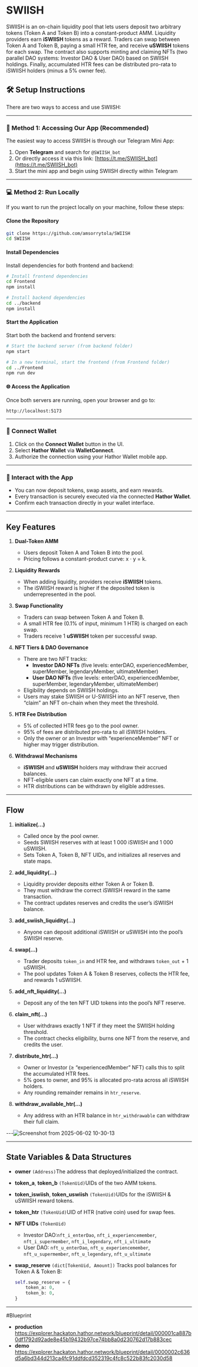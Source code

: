 # SWIISH

SWIISH is an on-chain liquidity pool that lets users deposit two arbitrary tokens (Token A and Token B) into a constant-product AMM. Liquidity providers earn **iSWIISH** tokens as a reward. Traders can swap between Token A and Token B, paying a small HTR fee, and receive **uSWIISH** tokens for each swap. The contract also supports minting and claiming NFTs (two parallel DAO systems: Investor DAO & User DAO) based on SWIISH holdings. Finally, accumulated HTR fees can be distributed pro-rata to iSWIISH holders (minus a 5% owner fee).

## 🛠️ Setup Instructions

There are two ways to access and use SWIISH:

---

### 🚀 Method 1: Accessing Our App (Recommended)

The easiest way to access SWIISH is through our Telegram Mini App:

1. Open **Telegram** and search for `@SWIISH_bot`
2. Or directly access it via this link: [https://t.me/SWIISH_bot](https://t.me/SWIISH_bot)
3. Start the mini app and begin using SWIISH directly within Telegram

---

### 💻 Method 2: Run Locally

If you want to run the project locally on your machine, follow these steps:

#### Clone the Repository

```bash
git clone https://github.com/amsorrytola/SWIISH
cd SWIISH
```

#### Install Dependencies

Install dependencies for both frontend and backend:

```bash
# Install frontend dependencies
cd Frontend
npm install

# Install backend dependencies  
cd ../backend
npm install
```

#### Start the Application

Start both the backend and frontend servers:

```bash
# Start the backend server (from backend folder)
npm start

# In a new terminal, start the frontend (from Frontend folder)
cd ../Frontend
npm run dev
```

#### 🌐 Access the Application

Once both servers are running, open your browser and go to:

```
http://localhost:5173
```

---

### 🔗 Connect Wallet

1. Click on the **Connect Wallet** button in the UI.
2. Select **Hathor Wallet** via **WalletConnect**.
3. Authorize the connection using your Hathor Wallet mobile app.

---

### 💸 Interact with the App

- You can now deposit tokens, swap assets, and earn rewards.
- Every transaction is securely executed via the connected **Hathor Wallet**.
- Confirm each transaction directly in your wallet interface.

---

## Key Features

1. **Dual-Token AMM**

   - Users deposit Token A and Token B into the pool.
   - Pricing follows a constant-product curve: x · y = k.
2. **Liquidity Rewards**

   - When adding liquidity, providers receive **iSWIISH** tokens.
   - The iSWIISH reward is higher if the deposited token is underrepresented in the pool.
3. **Swap Functionality**

   - Traders can swap between Token A and Token B.
   - A small HTR fee (0.1% of input, minimum 1 HTR) is charged on each swap.
   - Traders receive 1 **uSWIISH** token per successful swap.
4. **NFT Tiers & DAO Governance**

   - There are two NFT tracks:
     - **Investor DAO NFTs** (five levels: enterDAO, experiencedMember, superMember, legendaryMember, ultimateMember)
     - **User DAO NFTs** (five levels: enterDAO, experiencedMember, superMember, legendaryMember, ultimateMember)
   - Eligibility depends on SWIISH holdings.
   - Users may stake SWIISH or U-SWIISH into an NFT reserve, then “claim” an NFT on-chain when they meet the threshold.
5. **HTR Fee Distribution**

   - 5% of collected HTR fees go to the pool owner.
   - 95% of fees are distributed pro-rata to all iSWIISH holders.
   - Only the owner or an Investor with “experienceMember” NFT or higher may trigger distribution.
6. **Withdrawal Mechanisms**

   - **iSWIISH** and **uSWIISH** holders may withdraw their accrued balances.
   - NFT-eligible users can claim exactly one NFT at a time.
   - HTR distributions can be withdrawn by eligible addresses.

---

## Flow

1. **initialize(...)**

   - Called once by the pool owner.
   - Seeds SWIISH reserves with at least 1 000 iSWIISH and 1 000 uSWIISH.
   - Sets Token A, Token B, NFT UIDs, and initializes all reserves and state maps.
2. **add_liquidity(...)**

   - Liquidity provider deposits either Token A or Token B.
   - They must withdraw the correct iSWIISH reward in the same transaction.
   - The contract updates reserves and credits the user’s iSWIISH balance.
3. **add_swiish_liquidity(...)**

   - Anyone can deposit additional iSWIISH or uSWIISH into the pool’s SWIISH reserve.
4. **swap(...)**

   - Trader deposits `token_in` and HTR fee, and withdraws `token_out` + 1 uSWIISH.
   - The pool updates Token A & Token B reserves, collects the HTR fee, and rewards 1 uSWIISH.
5. **add_nft_liquidity(...)**

   - Deposit any of the ten NFT UID tokens into the pool’s NFT reserve.
6. **claim_nft(...)**

   - User withdraws exactly 1 NFT if they meet the SWIISH holding threshold.
   - The contract checks eligibility, burns one NFT from the reserve, and credits the user.
7. **distribute_htr(...)**

   - Owner or Investor (≥ “experiencedMember” NFT) calls this to split the accumulated HTR fees.
   - 5% goes to owner, and 95% is allocated pro-rata across all iSWIISH holders.
   - Any rounding remainder remains in `htr_reserve`.
8. **withdraw_available_htr(...)**

   - Any address with an HTR balance in `htr_withdrawable` can withdraw their full claim.

---![Screenshot from 2025-06-02 10-30-13](https://github.com/user-attachments/assets/810789c2-02ed-4610-8d25-e1d14198255d)

---

## State Variables & Data Structures

- **owner** `(Address)`The address that deployed/initialized the contract.
- **token_a**, **token_b** `(TokenUid)`UIDs of the two AMM tokens.
- **token_iswiish**, **token_uswiish** `(TokenUid)`UIDs for the iSWIISH & uSWIISH reward tokens.
- **token_htr** `(TokenUid)`UID of HTR (native coin) used for swap fees.
- **NFT UIDs** `(TokenUid)`

  - Investor DAO:`nft_i_enterDao`, `nft_i_experiencemember`, `nft_i_supermember`, `nft_i_legendary`, `nft_i_ultimate`
  - User DAO:
    `nft_u_enterDao`, `nft_u_experiencemember`, `nft_u_supermember`, `nft_u_legendary`, `nft_u_ultimate`
- **swap_reserve** `(dict[TokenUid, Amount])`
  Tracks pool balances for Token A & Token B:

  ```python
  self.swap_reserve = {
      token_a: 0,
      token_b: 0,
  }

  ```

---

#Blueprint

- **production**
  [   https://explorer.hackaton.hathor.network/blueprint/detail/000001ca887b0df1792d92ade8e45b19432b97ce74bb8a0d230762d17b883cec
  ](https://explorer.hackaton.hathor.network/blueprint/detail/000001ca887b0df1792d92ade8e45b19432b97ce74bb8a0d230762d17b883cec)
- **demo**
  [   https://explorer.hackaton.hathor.network/blueprint/detail/0000002c636d5a6bd344d213ca4fc91ddfdcd352319c4fc8c522b83fc2030d58
  ](https://explorer.hackaton.hathor.network/blueprint/detail/0000002c636d5a6bd344d213ca4fc91ddfdcd352319c4fc8c522b83fc2030d58)
